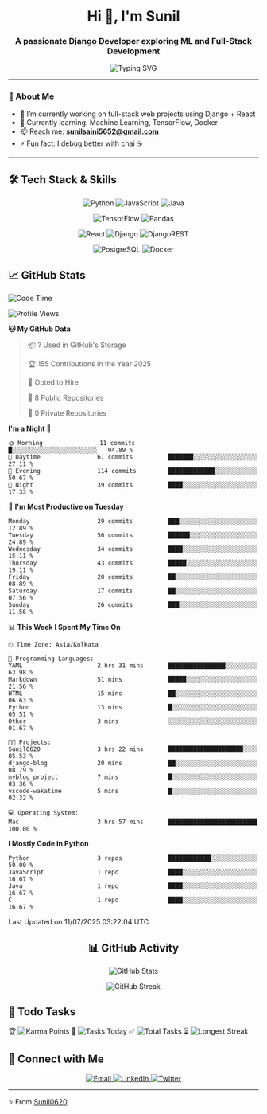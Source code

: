 <h1 align="center">Hi 👋, I'm Sunil</h1>
<h3 align="center">A passionate Django Developer exploring ML and Full-Stack Development</h3>

<div align="center">
  <img src="https://readme-typing-svg.herokuapp.com?font=Fira+Code&pause=1000&color=2F81F7&center=true&vCenter=true&width=435&lines=CS+Student+%7C+AI%2FML+Enthusiast;Full+Stack+Developer;Problem+Solver;Always+Learning!" alt="Typing SVG" />
</div>

---

### 💫 About Me
- 🔭 I’m currently working on full-stack web projects using Django + React  
- 🌱 Currently learning: Machine Learning, TensorFlow, Docker  
- 📫 Reach me: **[sunilsaini5652@gmail.com](mailto:sunilsaini5652@gmail.com)**
- ⚡ Fun fact: I debug better with chai ☕  

---

## 🛠️ Tech Stack & Skills

<div align="center">

![Python](https://img.shields.io/badge/python-3670A0?style=for-the-badge&logo=python&logoColor=ffdd54)
![JavaScript](https://img.shields.io/badge/javascript-%23323330.svg?style=for-the-badge&logo=javascript&logoColor=%23F7DF1E)
![Java](https://img.shields.io/badge/java-%23ED8B00.svg?style=for-the-badge&logo=openjdk&logoColor=white)

![TensorFlow](https://img.shields.io/badge/TensorFlow-%23FF6F00.svg?style=for-the-badge&logo=TensorFlow&logoColor=white)
![Pandas](https://img.shields.io/badge/pandas-%23150458.svg?style=for-the-badge&logo=pandas&logoColor=white)

![React](https://img.shields.io/badge/react-%2320232a.svg?style=for-the-badge&logo=react&logoColor=%2361DAFB)
![Django](https://img.shields.io/badge/django-%23092E20.svg?style=for-the-badge&logo=django&logoColor=white)
![DjangoREST](https://img.shields.io/badge/DJANGO-REST-ff1709?style=for-the-badge&logo=django&logoColor=white&color=ff1709&labelColor=gray)

![PostgreSQL](https://img.shields.io/badge/-PostgreSQL-4169E1?style=for-the-badge&logo=postgresql)
![Docker](https://img.shields.io/badge/docker-%230db7ed.svg?style=for-the-badge&logo=docker&logoColor=white)

</div>

## 📈 GitHub Stats

<!--START_SECTION:waka-->
![Code Time](http://img.shields.io/badge/Code%20Time-3%20hrs%2028%20mins-blue)

![Profile Views](http://img.shields.io/badge/Profile%20Views-380-blue)

**🐱 My GitHub Data** 

> 📦 ? Used in GitHub's Storage 
 > 
> 🏆 155 Contributions in the Year 2025
 > 
> 💼 Opted to Hire
 > 
> 📜 8 Public Repositories 
 > 
> 🔑 0 Private Repositories 
 > 
**I'm a Night 🦉** 

```text
🌞 Morning                11 commits          █░░░░░░░░░░░░░░░░░░░░░░░░   04.89 % 
🌆 Daytime                61 commits          ███████░░░░░░░░░░░░░░░░░░   27.11 % 
🌃 Evening                114 commits         █████████████░░░░░░░░░░░░   50.67 % 
🌙 Night                  39 commits          ████░░░░░░░░░░░░░░░░░░░░░   17.33 % 
```
📅 **I'm Most Productive on Tuesday** 

```text
Monday                   29 commits          ███░░░░░░░░░░░░░░░░░░░░░░   12.89 % 
Tuesday                  56 commits          ██████░░░░░░░░░░░░░░░░░░░   24.89 % 
Wednesday                34 commits          ████░░░░░░░░░░░░░░░░░░░░░   15.11 % 
Thursday                 43 commits          █████░░░░░░░░░░░░░░░░░░░░   19.11 % 
Friday                   20 commits          ██░░░░░░░░░░░░░░░░░░░░░░░   08.89 % 
Saturday                 17 commits          ██░░░░░░░░░░░░░░░░░░░░░░░   07.56 % 
Sunday                   26 commits          ███░░░░░░░░░░░░░░░░░░░░░░   11.56 % 
```


📊 **This Week I Spent My Time On** 

```text
🕑︎ Time Zone: Asia/Kolkata

💬 Programming Languages: 
YAML                     2 hrs 31 mins       ████████████████░░░░░░░░░   63.98 % 
Markdown                 51 mins             █████░░░░░░░░░░░░░░░░░░░░   21.56 % 
HTML                     15 mins             ██░░░░░░░░░░░░░░░░░░░░░░░   06.63 % 
Python                   13 mins             █░░░░░░░░░░░░░░░░░░░░░░░░   05.51 % 
Other                    3 mins              ░░░░░░░░░░░░░░░░░░░░░░░░░   01.67 % 

🐱‍💻 Projects: 
Sunil0620                3 hrs 22 mins       █████████████████████░░░░   85.53 % 
django-blog              20 mins             ██░░░░░░░░░░░░░░░░░░░░░░░   08.79 % 
myblog_project           7 mins              █░░░░░░░░░░░░░░░░░░░░░░░░   03.36 % 
vscode-wakatime          5 mins              █░░░░░░░░░░░░░░░░░░░░░░░░   02.32 % 

💻 Operating System: 
Mac                      3 hrs 57 mins       █████████████████████████   100.00 % 
```

**I Mostly Code in Python** 

```text
Python                   3 repos             ████████████░░░░░░░░░░░░░   50.00 % 
JavaScript               1 repo              ████░░░░░░░░░░░░░░░░░░░░░   16.67 % 
Java                     1 repo              ████░░░░░░░░░░░░░░░░░░░░░   16.67 % 
C                        1 repo              ████░░░░░░░░░░░░░░░░░░░░░   16.67 % 
```




 Last Updated on 11/07/2025 03:22:04 UTC
<!--END_SECTION:waka-->

<div align="center">

## 📊 GitHub Activity

![GitHub Stats](https://github-readme-stats.vercel.app/api?username=Sunil0620&show_icons=true&theme=tokyonight&hide_border=true&include_all_commits=true)

![GitHub Streak](https://streak-stats.demolab.com?user=Sunil0620&theme=tokyonight&hide_border=true)

</div>

## 📝 Todo Tasks
<!-- TODO-IST:START -->
🏆 ![Karma Points](http://img.shields.io/badge/Karma%20Points-550-blue)
🌸 ![Tasks Today](http://img.shields.io/badge/Completed%20Today-7-blue)
✅ ![Total Tasks](http://img.shields.io/badge/Total%20Completed-27-blue)
⏳ ![Longest Streak](http://img.shields.io/badge/Longest%20Streak-0%20days-blue)
<!-- TODO-IST:END -->

## 🤝 Connect with Me

<div align="center">
  <a href="mailto:sunilsaini5652@gmail.com">
    <img src="https://img.shields.io/badge/Gmail-D14836?style=for-the-badge&logo=gmail&logoColor=white" alt="Email" />
  </a>
  <a href="https://www.linkedin.com/in/sunil-saini-6190ba255/" target="_blank">
    <img src="https://img.shields.io/badge/LinkedIn-0077B5?style=for-the-badge&logo=linkedin&logoColor=white" alt="LinkedIn" />
  </a>
  <a href="https://x.com/BluStone07" target="_blank">
    <img src="https://img.shields.io/badge/Twitter-1DA1F2?style=for-the-badge&logo=twitter&logoColor=white" alt="Twitter" />
  </a>
</div>

---

⭐️ From [Sunil0620](https://github.com/Sunil0620)
